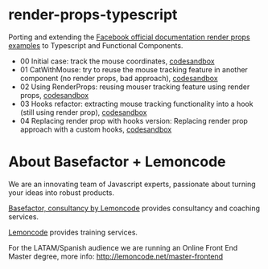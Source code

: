 # render-props-typescript
Porting and extending the [Facebook official documentation render props examples](https://en.reactjs.org/docs/render-props.html) to Typescript and Functional Components.

- 00 Initial case: track the mouse coordinates, [codesandbox](https://codesandbox.io/s/nice-forest-yzu53
)
- 01 CatWithMouse: try to reuse the mouse tracking feature in another component (no render props, bad approach), [codesandbox](https://codesandbox.io/s/fragrant-cookies-lwjib
)
- 02 Using RenderProps: reusing mouser tracking feature using render props, [codesandbox](https://codesandbox.io/s/eloquent-snowflake-wpv9t
)
- 03 Hooks refactor: extracting mouse tracking functionality into a hook (still using render prop), [codesandbox](https://codesandbox.io/s/runtime-glade-r1l7q
)
- 04 Replacing render prop with hooks version: Replacing render prop approach with a custom hooks, [codesandbox](https://codesandbox.io/s/distracted-sinoussi-14uy4
)

# About Basefactor + Lemoncode

We are an innovating team of Javascript experts, passionate about turning your ideas into robust products.

[Basefactor, consultancy by Lemoncode](http://www.basefactor.com) provides consultancy and coaching services.

[Lemoncode](http://lemoncode.net/services/en/#en-home) provides training services.

For the LATAM/Spanish audience we are running an Online Front End Master degree, more info: http://lemoncode.net/master-frontend





